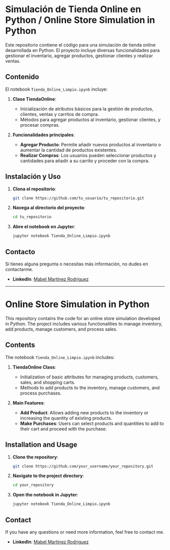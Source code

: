 # Simulación de Tienda Online en Python / Online Store Simulation in Python

Este repositorio contiene el código para una simulación de tienda online desarrollada en Python. El proyecto incluye diversas funcionalidades para gestionar el inventario, agregar productos, gestionar clientes y realizar ventas.

## Contenido

El notebook `Tienda_Online_Limpio.ipynb` incluye:

1. **Clase TiendaOnline**:
   - Inicialización de atributos básicos para la gestión de productos, clientes, ventas y carritos de compra.
   - Métodos para agregar productos al inventario, gestionar clientes, y procesar compras.

2. **Funcionalidades principales**:
   - **Agregar Producto**: Permite añadir nuevos productos al inventario o aumentar la cantidad de productos existentes.
   - **Realizar Compras**: Los usuarios pueden seleccionar productos y cantidades para añadir a su carrito y proceder con la compra.

## Instalación y Uso

1. **Clona el repositorio**:
   ```bash
   git clone https://github.com/tu_usuario/tu_repositorio.git
   ```
2. **Navega al directorio del proyecto**:
   ```bash
   cd tu_repositorio
   ```
3. **Abre el notebook en Jupyter**:
   ```bash
   jupyter notebook Tienda_Online_Limpio.ipynb
   ```

## Contacto

Si tienes alguna pregunta o necesitas más información, no dudes en contactarme.

- **LinkedIn**: [Mabel Martinez Rodriguez](https://www.linkedin.com/in/mabelmr)

---

# Online Store Simulation in Python

This repository contains the code for an online store simulation developed in Python. The project includes various functionalities to manage inventory, add products, manage customers, and process sales.

## Contents

The notebook `Tienda_Online_Limpio.ipynb` includes:

1. **TiendaOnline Class**:
   - Initialization of basic attributes for managing products, customers, sales, and shopping carts.
   - Methods to add products to the inventory, manage customers, and process purchases.

2. **Main Features**:
   - **Add Product**: Allows adding new products to the inventory or increasing the quantity of existing products.
   - **Make Purchases**: Users can select products and quantities to add to their cart and proceed with the purchase.

## Installation and Usage

1. **Clone the repository**:
   ```bash
   git clone https://github.com/your_username/your_repository.git
   ```
2. **Navigate to the project directory**:
   ```bash
   cd your_repository
   ```
3. **Open the notebook in Jupyter**:
   ```bash
   jupyter notebook Tienda_Online_Limpio.ipynb
   ```

## Contact

If you have any questions or need more information, feel free to contact me.

- **LinkedIn**: [Mabel Martinez Rodriguez](https://www.linkedin.com/in/mabelmr)
